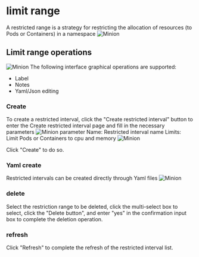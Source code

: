 # limit range

A restricted range is a strategy for restricting the allocation of resources (to Pods or Containers) in a namespace
![Minion](../../../assets/images/resource/lr-list-en.jpg)
## Limit range operations

![Minion](../../../assets/images/resource/lr-operation-en.jpg)
The following interface graphical operations are supported:

* Label
* Notes
* Yaml/Json editing

### Create
To create a restricted interval, click the "Create restricted interval" button to enter the Create restricted interval page and fill in the necessary parameters
![Minion](../../../assets/images/resource/lr-create1-en.jpg)
parameter
Name: Restricted interval name
Limits: Limit Pods or Containers to cpu and memory
![Minion](../../../assets/images/resource/lr-create2-en.jpg)

Click "Create" to do so.

### Yaml create
Restricted intervals can be created directly through Yaml files
![Minion](../../../assets/images/resource/lr-create-yaml-en.jpg)


### delete
Select the restriction range to be deleted, click the multi-select box to select, click the "Delete button", and enter "yes" in the confirmation input box to complete the deletion operation.
### refresh
Click "Refresh" to complete the refresh of the restricted interval list.